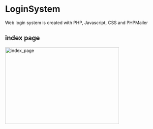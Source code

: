 # LoginSystem
Web login system is created with PHP, Javascript, CSS and PHPMailer

## index page
<img width="370" height= "250" alt="index_page" src="https://user-images.githubusercontent.com/31462632/36927785-050cc672-1e4e-11e8-94aa-063b70e2c3f9.png">
